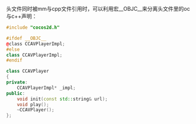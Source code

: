 头文件同时被mm与cpp文件引用时，可以利用宏__OBJC__来分离头文件里的oc与c++声明：
```cpp
#include "cocos2d.h"

#ifdef __OBJC__
@class CCAVPlayerImpl;
#else
class CCAVPlayerImpl;
#endif

class CCAVPlayer
{
private:
    CCAVPlayerImpl* _impl;
public:
    void init(const std::string& url);
    void play();
    ~CCAVPlayer();
};
```